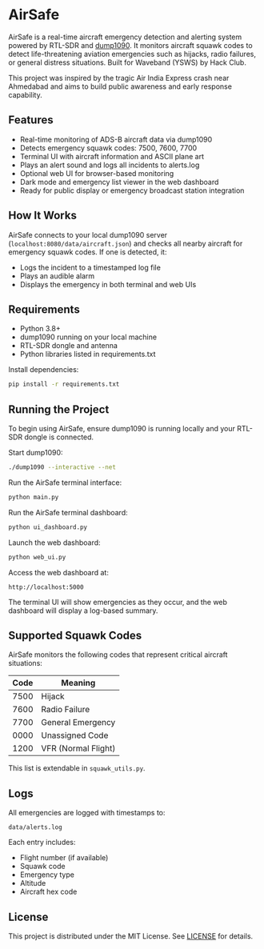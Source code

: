 # AirSafe

AirSafe is a real-time aircraft emergency detection and alerting system powered by RTL-SDR and [dump1090](https://github.com/flightaware/dump1090). It monitors aircraft squawk codes to detect life-threatening aviation emergencies such as hijacks, radio failures, or general distress situations. Built for Waveband (YSWS) by Hack Club.

This project was inspired by the tragic Air India Express crash near Ahmedabad and aims to build public awareness and early response capability.

## Features

- Real-time monitoring of ADS-B aircraft data via dump1090
- Detects emergency squawk codes: 7500, 7600, 7700
- Terminal UI with aircraft information and ASCII plane art
- Plays an alert sound and logs all incidents to alerts.log
- Optional web UI for browser-based monitoring
- Dark mode and emergency list viewer in the web dashboard
- Ready for public display or emergency broadcast station integration

## How It Works

AirSafe connects to your local dump1090 server (`localhost:8080/data/aircraft.json`) and checks all nearby aircraft for emergency squawk codes. If one is detected, it:

- Logs the incident to a timestamped log file
- Plays an audible alarm
- Displays the emergency in both terminal and web UIs

## Requirements

- Python 3.8+
- dump1090 running on your local machine
- RTL-SDR dongle and antenna
- Python libraries listed in requirements.txt

Install dependencies:

```bash
pip install -r requirements.txt
```

## Running the Project

To begin using AirSafe, ensure dump1090 is running locally and your RTL-SDR dongle is connected.

Start dump1090:
```bash
./dump1090 --interactive --net
```

Run the AirSafe terminal interface:
```bash
python main.py
```

Run the AirSafe terminal dashboard:
```bash
python ui_dashboard.py
```

Launch the web dashboard:
```bash
python web_ui.py
```

Access the web dashboard at:
```
http://localhost:5000
```

The terminal UI will show emergencies as they occur, and the web dashboard will display a log-based summary.

## Supported Squawk Codes

AirSafe monitors the following codes that represent critical aircraft situations:

| Code  | Meaning             |
|-------|----------------------|
| 7500  | Hijack               |
| 7600  | Radio Failure        |
| 7700  | General Emergency    |
| 0000  | Unassigned Code      |
| 1200  | VFR (Normal Flight)  |

This list is extendable in `squawk_utils.py`.

## Logs

All emergencies are logged with timestamps to:

```
data/alerts.log
```

Each entry includes:
- Flight number (if available)
- Squawk code
- Emergency type
- Altitude
- Aircraft hex code

## License

This project is distributed under the MIT License. See [LICENSE](./LICENSE) for details.
